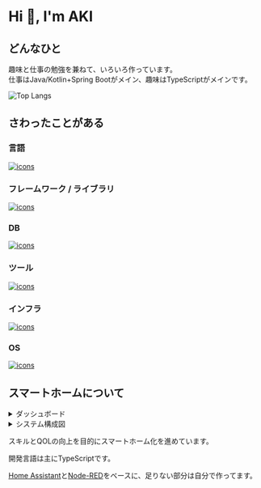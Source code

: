 # Hi 🖖, I'm AKI

## どんなひと

趣味と仕事の勉強を兼ねて、いろいろ作っています。  
仕事はJava/Kotlin+Spring Bootがメイン、趣味はTypeScriptがメインです。

<!-- https://github.com/anuraghazra/github-readme-stats/blob/master/docs/readme_ja.md -->

![Top Langs](https://github-readme-stats.vercel.app/api/top-langs/?username=nana4rider&layout=compact&theme=dracula)

## さわったことがある

<!-- https://github.com/LelouchFR/skill-icons -->

### 言語
[![icons](https://go-skill-icons.vercel.app/api/icons?i=ts,js,kotlin,java,regex,php,perl,yaml,html,css,bash,md,mermaid,googleappsscript,go)](https://github.com/LelouchFR/skill-icons)

### フレームワーク / ライブラリ
[![icons](https://go-skill-icons.vercel.app/api/icons?i=spring,nodejs,expressjs,nestjs,jest,cypress,laravel,typeorm,jquery,nextjs)](https://github.com/LelouchFR/skill-icons)

### DB
[![icons](https://go-skill-icons.vercel.app/api/icons?i=sqlite,mysql,postgres,dynamodb,oracle)](https://github.com/LelouchFR/skill-icons)

### ツール
[![icons](https://go-skill-icons.vercel.app/api/icons?i=git,gradle,npm,yarn,pm2,maven,discord,slack,vscode,idea,vim,ansible,swagger,chatgpt)](https://github.com/LelouchFR/skill-icons)

### インフラ
[![icons](https://go-skill-icons.vercel.app/api/icons?i=docker,k8s,nginx,github,githubactions,lambda,s3,prometheus,grafana,tomcat)](https://github.com/LelouchFR/skill-icons)

### OS
[![icons](https://go-skill-icons.vercel.app/api/icons?i=linux,windows,wsl,apple,raspberrypi)](https://github.com/LelouchFR/skill-icons)

## スマートホームについて

<details>
<summary>ダッシュボード</summary>

![Home Asssistant Dashboard](images/hass-dashboard.png)

</details>

<details>
<summary>システム構成図</summary>

!["Home Automation Architecture"](https://raw.githubusercontent.com/nana4rider/home-automation-architecture/refs/heads/main/diagram/export/home-automation-architecture-main.png)

</details>

スキルとQOLの向上を目的にスマートホーム化を進めています。

開発言語は主にTypeScriptです。

[Home Assistant](https://www.home-assistant.io/)と[Node-RED](https://nodered.org/)をベースに、足りない部分は自分で作ってます。
